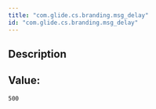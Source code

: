 ```yaml
---
title: "com.glide.cs.branding.msg_delay"
id: "com.glide.cs.branding.msg_delay"
---
```

## Description



## Value: 
```
500
```